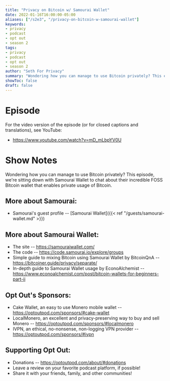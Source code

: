 ```yaml
---
title: "Privacy on Bitcoin w/ Samourai Wallet"
date: 2022-01-16T16:00:00-05:00
aliases: ["/s2e3", "/privacy-on-bitcoin-w-samourai-wallet"]
keywords:
- privacy
- podcast
- opt out
- season 2
tags:
- privacy
- podcast
- opt out
- season 2
author: "Seth For Privacy"
summary: "Wondering how you can manage to use Bitcoin privately? This episode, we're sitting down with Samourai Wallet to chat about their incredible FOSS Bitcoin wallet that enables private usage of Bitcoin."
showToc: false
draft: false
---
```


# Episode

<div id="buzzsprout-player-9891165"></div><script src="https://www.buzzsprout.com/1790481/9891165-privacy-on-bitcoin-w-samourai-wallet.js?container_id=buzzsprout-player-9891165&player=small" type="text/javascript" charset="utf-8"></script>

For the video version of the episode (or for closed captions and translations), see YouTube: 

- <https://www.youtube.com/watch?v=mD_mLbpYV0U>

# Show Notes

Wondering how you can manage to use Bitcoin privately? This episode, we're sitting down with Samourai Wallet to chat about their incredible FOSS Bitcoin wallet that enables private usage of Bitcoin.

## More about Samourai:

- Samourai's guest profile -- [Samourai Wallet]({{< ref "/guests/samourai-wallet.md" >}})

## More about Samourai Wallet:

- The site -- https://samouraiwallet.com/
- The code -- https://code.samourai.io/explore/groups
- Simple guide to mixing Bitcoin using Samourai Wallet by BitcoinQnA -- https://bitcoiner.guide/privacy/separate/
- In-depth guide to Samourai Wallet usage by EconoAlchemist -- https://www.econoalchemist.com/post/bitcoin-wallets-for-beginners-part-ii

## Opt Out's Sponsors:

- Cake Wallet, an easy to use Monero mobile wallet -- https://optoutpod.com/sponsors/#cake-wallet
- LocalMonero, an excellent and privacy-preserving way to buy and sell Monero -- https://optoutpod.com/sponsors/#localmonero
- IVPN, an ethical, no-nonsense, non-logging VPN provider -- https://optoutpod.com/sponsors/#ivpn

## Supporting Opt Out:

- Donations -- https://optoutpod.com/about/#donations
- Leave a review on your favorite podcast platform, if possible!
- Share it with your friends, family, and other communities!
